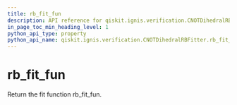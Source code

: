 ```yaml
---
title: rb_fit_fun
description: API reference for qiskit.ignis.verification.CNOTDihedralRBFitter.rb_fit_fun
in_page_toc_min_heading_level: 1
python_api_type: property
python_api_name: qiskit.ignis.verification.CNOTDihedralRBFitter.rb_fit_fun
---
```


# rb\_fit\_fun

Return the fit function rb\_fit\_fun.

